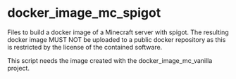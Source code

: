 # docker_image_mc_spigot
Files to build a docker image of a Minecraft server with spigot. The resulting docker image MUST NOT be uploaded to a public docker repository as this is restricted by the license of the contained software.

This script needs the image created with the docker_image_mc_vanilla project.
